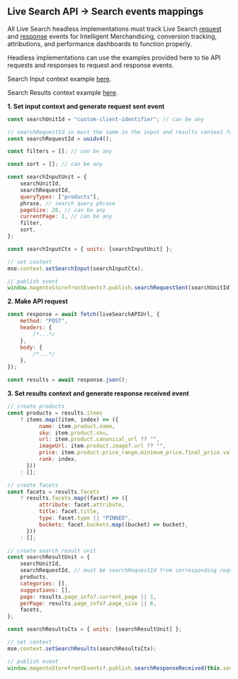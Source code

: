 ## Live Search API -> Search events mappings

All Live Search headless implementations must track Live Search [request](../search-request-sent.md) and [response](../recs-response-received.md) events for Intelligent Merchandising, conversion tracking, attributions, and performance dashboards to function properly.

Headless implementations can use the examples provided here to tie API requests and responses to request and response events.

Search Input context example [here](../example-contexts/mock-search-input-context.md).

Search Results context example [here](../example-contexts/mock-search-results-context.md).

**1. Set input context and generate request sent event**

```javascript
const searchUnitId = "custom-client-identifier"; // can be any

// searchRequestId in must the same in the input and results context for search actions to be properly tracked
const searchRequestId = uuidv4();

const filters = []; // can be any

const sort = []; // can be any

const searchInputUnit = {
    searchUnitId,
    searchRequestId,
    queryTypes: ["products"],
    phrase, // search query phrase
    pageSize: 20, // can be any
    currentPage: 1, // can be any
    filter,
    sort,
};

const searchInputCtx = { units: [searchInputUnit] };

// set context
mse.context.setSearchInput(searchInputCtx);

// publish event
window.magentoStorefrontEvents?.publish.searchRequestSent(searchUnitId);
```

**2. Make API request**

```javascript
const response = await fetch(liveSearchAPIUrl, {
    method: "POST",
    headers: {
        /*...*/
    },
    body: {
        /*...*/
    },
});

const results = await response.json();
```

**3. Set results context and generate response received event**

```javascript
// create products
const products = results.items
    ? items.map((item, index) => ({
          name: item.product.name,
          sku: item.product.sku,
          url: item.product.canonical_url ?? "",
          imageUrl: item.product.image?.url ?? "",
          price: item.product.price_range.minimum_price.final_price.value,
          rank: index,
      }))
    : [];

// create facets
const facets = results.facets
    ? results.facets.map((facet) => ({
          attribute: facet.attribute,
          title: facet.title,
          type: facet.type || "PINNED",
          buckets: facet.buckets.map((bucket) => bucket),
      }))
    : [];

// create search result unit
const searchResultUnit = {
    searchUnitId,
    searchRequestId, // must be searchRequestId from corresponding request
    products,
    categories: [],
    suggestions: [],
    page: results.page_info?.current_page || 1,
    perPage: results.page_info?.page_size || 6,
    facets,
};

const searchResultsCtx = { units: [searchResultUnit] };

// set context
mse.context.setSearchResults(searchResultsCtx);

// publish event
window.magentoStorefrontEvents?.publish.searchResponseReceived(this.searchUnitId);
```
